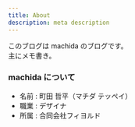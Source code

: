 ```yaml
---
title: About
description: meta description
---
```


このブログは machida のブログです。<br /> 主にメモ書き。

### machida について

-	名前 : 町田 哲平（マチダ テッペイ）
-	職業 : デザイナ
-	所属 : 合同会社フィヨルド
